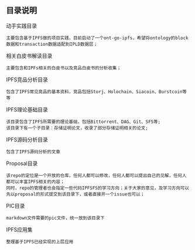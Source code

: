 ##  目录说明

动手实践目录 

```
主要包含基于IPFS做的项目实践，目前启动了一个ont-go-ipfs，希望将ontology的block数据和transaction数据适配到IPLD数据层；
```



相关白皮书解读目录

```
主要包含和IPFs相关的白皮书以及竞品白皮书的分析收集；
```



IPFS竞品分析目录

```
包含了IPFS常见竞品的基本资料，竞品包括Storj、Holochain、Siacoin、Burstcoin等等
```



IPFS理论基础目录

```
该目录包含了IPFS所需要的理论基础，包括Bittorrent、DAG、Git、SFS等;
该目录下有一个子目录：存储证明论文，收录了部分存储证明相关的论文;
```



IPFS源码分析目录

```
包含了IPFS源码分析的文章
```



Proposal目录

```
该repo的定位是一个开放的仓库，任何人都可以修改，任何人都可以提出自己的见解，任何人都可以丰富IPFS相关的内容；
同时，repo的管理者也会指定一些代码IPFSFS的学习方向；关于大家的意见，及学习方向可以先以proposal的形式提交到该目录下，或者直接开一个issue也可以；
```



PIC目录

```
markdown文件需要的pic文件，统一放到该目录下
```



IPFS应用集

```
整理基于IPFS已经实现的上层应用
```

